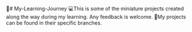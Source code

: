 📘# My-Learning-Journey
💻This is some of the miniature projects created along the way during my learning. Any feedback is welcome.
📁My projects can be found in their specific branches.
